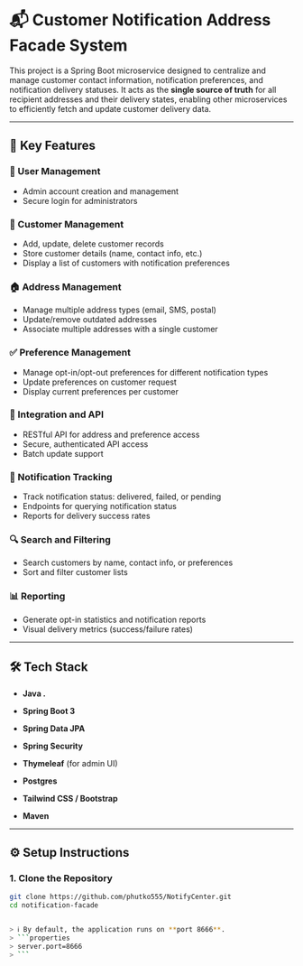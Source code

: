 # 📬 Customer Notification Address Facade System

This project is a Spring Boot microservice designed to centralize and manage customer contact information, notification preferences, and notification delivery statuses. It acts as the **single source of truth** for all recipient addresses and their delivery states, enabling other microservices to efficiently fetch and update customer delivery data.

---

## 🚀 Key Features

### 👤 User Management
- Admin account creation and management
- Secure login for administrators

### 👥 Customer Management
- Add, update, delete customer records
- Store customer details (name, contact info, etc.)
- Display a list of customers with notification preferences

### 🏠 Address Management
- Manage multiple address types (email, SMS, postal)
- Update/remove outdated addresses
- Associate multiple addresses with a single customer

### ✅ Preference Management
- Manage opt-in/opt-out preferences for different notification types
- Update preferences on customer request
- Display current preferences per customer

### 🔌 Integration and API
- RESTful API for address and preference access
- Secure, authenticated API access
- Batch update support

### 📡 Notification Tracking
- Track notification status: delivered, failed, or pending
- Endpoints for querying notification status
- Reports for delivery success rates

### 🔍 Search and Filtering
- Search customers by name, contact info, or preferences
- Sort and filter customer lists

### 📊 Reporting
- Generate opt-in statistics and notification reports
- Visual delivery metrics (success/failure rates)

---

## 🛠️ Tech Stack

- **Java .**
- **Spring Boot 3**
- **Spring Data JPA**
- **Spring Security**
- **Thymeleaf** (for admin UI)
- **Postgres** 
- **Tailwind CSS / Bootstrap**

- **Maven**

---

## ⚙️ Setup Instructions

### 1. Clone the Repository

```bash
git clone https://github.com/phutko555/NotifyCenter.git
cd notification-facade


> ℹ️ By default, the application runs on **port 8666**. 
> ```properties
> server.port=8666
> ```
